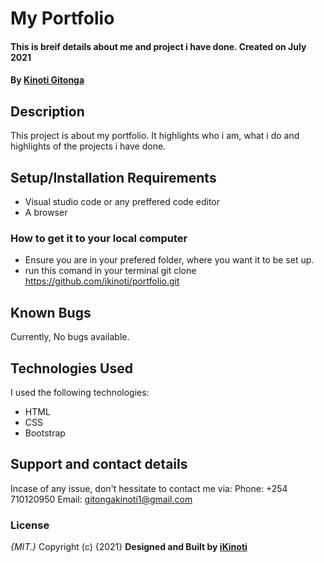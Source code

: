 # My Portfolio
#### This is breif details about me and project i have done. Created on July 2021
#### By **<a href="https://github.com/ikinoti" target="_blank">Kinoti Gitonga</a>**
## Description
This project is about my portfolio. It highlights who i am, what i do and highlights of the projects i have done.

## Setup/Installation Requirements
* Visual studio code or any preffered code editor
* A browser
### How to get it to your local computer
* Ensure you are in your prefered folder, where you want it to be set up.
* run this comand in your terminal git clone https://github.com/ikinoti/portfolio.git

## Known Bugs
Currently, No bugs available. 
## Technologies Used
I used the following technologies:
* HTML
* CSS
* Bootstrap
## Support and contact details
Incase of any issue, don't hessitate to contact me via:
Phone: +254 710120950
Email: gitongakinoti1@gmail.com
### License
*{MIT.}*
Copyright (c) {2021} 
**Designed and Built by <a href="https://github.com/ikinoti/" target="_blank">iKinoti</a>**